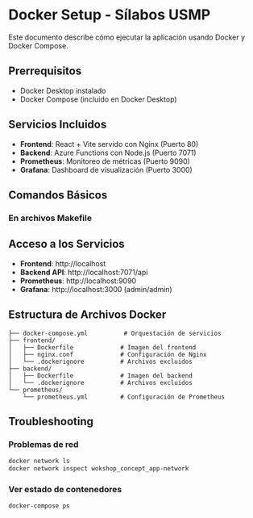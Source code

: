 # Docker Setup - Sílabos USMP

Este documento describe cómo ejecutar la aplicación usando Docker y Docker Compose.

## Prerrequisitos

- Docker Desktop instalado
- Docker Compose (incluido en Docker Desktop)

## Servicios Incluidos

- **Frontend**: React + Vite servido con Nginx (Puerto 80)
- **Backend**: Azure Functions con Node.js (Puerto 7071)
- **Prometheus**: Monitoreo de métricas (Puerto 9090)
- **Grafana**: Dashboard de visualización (Puerto 3000)

## Comandos Básicos

### En archivos Makefile

## Acceso a los Servicios

- **Frontend**: http://localhost
- **Backend API**: http://localhost:7071/api
- **Prometheus**: http://localhost:9090
- **Grafana**: http://localhost:3000 (admin/admin)

## Estructura de Archivos Docker

```
├── docker-compose.yml          # Orquestación de servicios
├── frontend/
│   ├── Dockerfile             # Imagen del frontend
│   ├── nginx.conf             # Configuración de Nginx
│   └── .dockerignore          # Archivos excluidos
├── backend/
│   ├── Dockerfile             # Imagen del backend
│   └── .dockerignore          # Archivos excluidos
└── prometheus/
    └── prometheus.yml         # Configuración de Prometheus
```

## Troubleshooting

### Problemas de red
```bash
docker network ls
docker network inspect wokshop_concept_app-network
```

### Ver estado de contenedores
```bash
docker-compose ps
```
